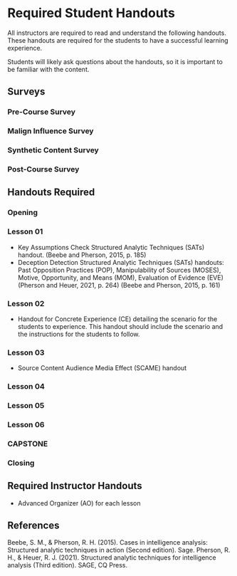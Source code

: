 # Required Student Handouts
All instructors are required to read and understand the following handouts. These handouts are required for the students to have a successful learning experience. 

Students will likely ask questions about the handouts, so it is important to be familiar with the content.
## Surveys
### Pre-Course Survey
### Malign Influence Survey
### Synthetic Content Survey
### Post-Course Survey


## Handouts Required 
### Opening
### Lesson 01
- Key Assumptions Check Structured Analytic Techniques (SATs) handout. (Beebe and Pherson, 2015, p. 185)
- Deception Detection Structured Analytic Techniques (SATs) handouts: Past Opposition Practices (POP), Manipulability of Sources (MOSES), Motive, Opportunity, and Means (MOM), Evaluation of Evidence (EVE) (Pherson and Heuer, 2021, p. 264) (Beebe and Pherson, 2015, p. 161)
### Lesson 02
- Handout for Concrete Experience (CE) detailing the scenario for the students to experience. This handout should include the scenario and the instructions for the students to follow.
### Lesson 03
- Source Content Audience Media Effect (SCAME) handout
### Lesson 04
### Lesson 05
### Lesson 06
### CAPSTONE
### Closing

## Required Instructor Handouts
- Advanced Organizer (AO) for each lesson


## References
Beebe, S. M., & Pherson, R. H. (2015). Cases in intelligence analysis: Structured analytic techniques in action (Second edition). Sage.
Pherson, R. H., & Heuer, R. J. (2021). Structured analytic techniques for intelligence analysis (Third edition). SAGE, CQ Press.
